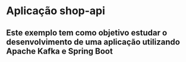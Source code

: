 # Aplicação shop-api

## Este exemplo tem como objetivo estudar o desenvolvimento de uma aplicação utilizando Apache Kafka e Spring Boot